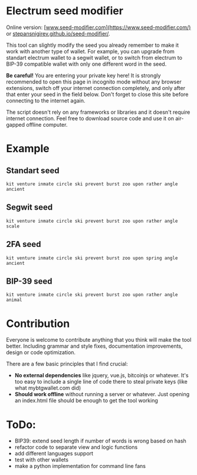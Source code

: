 # Electrum seed modifier

Online version: [www.seed-modifier.com](https://www.seed-modifier.com/) or [stepansnigirev.github.io/seed-modifier/](https://stepansnigirev.github.io/seed-modifier/).

This tool can slightly modify the seed you already remember to make it work with another type of wallet. For example, you can upgrade from standart electrum wallet to a segwit wallet, or to switch from electrum to BIP-39 compatible wallet with only one different word in the seed.

**Be careful!** You are entering your private key here! It is strongly recommended to open this page in incognito mode without any browser extensions, switch off your internet connection completely, and only after that enter your seed in the field below. Don't forget to close this site before connecting to the internet again.

The script doesn't rely on any frameworks or libraries and it doesn't require internet connection. Feel free to download source code and use it on air-gapped offline computer.

# Example

## Standart seed

```
kit venture inmate circle ski prevent burst zoo upon rather angle ancient
```

## Segwit seed

```
kit venture inmate circle ski prevent burst zoo upon rather angle scale
```

## 2FA seed

```
kit venture inmate circle ski prevent burst zoo upon spring angle ancient
```

## BIP-39 seed

```
kit venture inmate circle ski prevent burst zoo upon rather angle animal
```

# Contribution

Everyone is welcome to contribute anything that you think will make the tool better. Including grammar and style fixes, documentation improvements, design or code optimization. 

There are a few basic principles that I find crucial:

- **No external dependencies** like jquery, vue.js, bitcoinjs or whatever. It's too easy to include a single line of code there to steal private keys (like what mybtgwallet.com did)
- **Should work offline** without running a server or whatever. Just opening an index.html file should be enough to get the tool working

# ToDo:

- BIP39: extend seed length if number of words is wrong based on hash
- refactor code to separate view and logic functions
- add different languages support
- test with other wallets
- make a python implementation for command line fans